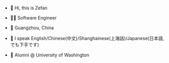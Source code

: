- 👋 Hi, this is Zefan

- 🧑‍💻 Software Engineer

- 📍 Guangzhou, China

- 💬 I speak English/Chinese(中文)/Shanghainese(上海話)/Japanese(日本語,でも下手です)

- 💜 Alumni @ University of Washington
